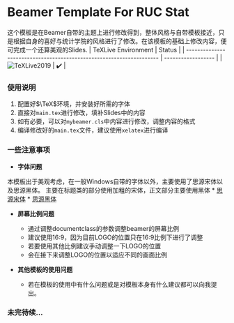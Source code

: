 # Beamer Template For RUC Stat

这个模板是在Beamer自带的主题上进行修改得到，整体风格与自带模板接近，只是根据自身的喜好与统计学院的风格进行了修改。在该模板的基础上修改内容，便可完成一个还算美观的Slides.
| TeXLive Environment                                                  | Status             |
| -------------------------------------------------------------------- | ------------------ |
| ![TeXLive2019](https://img.shields.io/badge/TeXLive-2019-3D6117.svg) | :heavy_check_mark: |
### 使用说明

1. 配置好$\TeX$环境，并安装好所需的字体
2. 直接对`main.tex`进行修改，填补Slides中的内容
3. 如有必要，可以对`mybeamer.cls`中内容进行修改，调整内容的格式
4. 编译修改好的`main.tex`文件，建议使用`xelatex`进行编译

### 一些注意事项

* **字体问题**

本模板出于美观考虑，在一般Windows自带的字体以外，主要使用了思源宋体以及思源黑体。
主要在标题类的部分使用加粗的宋体，正文部分主要使用黑体
    * [思源宋体](https://github.com/adobe-fonts/source-han-serif)
    * [思源黑体](https://github.com/adobe-fonts/source-han-sans)

* **屏幕比例问题**

    * 通过调整documentclass的参数调整beamer的屏幕比例
    * 建议使用16:9，因为目前LOGO的位置只在16:9比例下进行了调整
    * 若要使用其他比例建议手动调整一下LOGO的位置
    * 会在接下来调整LOGO的位置以适应不同的画面比例

* **其他模板的使用问题**

    * 若在模板的使用中有什么问题或是对模板本身有什么建议都可以向我提出。

### 未完待续...